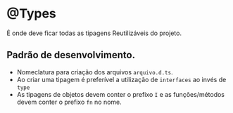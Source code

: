 # @Types

É onde deve ficar todas as tipagens Reutilizáveis do projeto.

## Padrão de desenvolvimento.

- Nomeclatura para criação dos arquivos `arquivo.d.ts`.
- Ao criar uma tipagem é preferível a utilização de `interfaces` ao invés de `type`
- As tipagens de objetos devem conter o prefixo `I` e as funções/métodos devem conter o prefixo `fn` no nome.